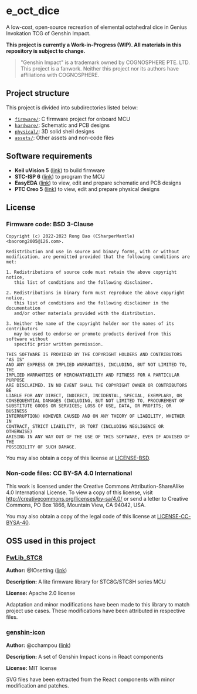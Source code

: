 # e_oct_dice

A low-cost, open-source recreation of elemental octahedral dice in Genius Invokation TCG of Genshin Impact.

**This project is currently a Work-in-Progress (WIP). All materials in this repository is subject to change.**

> "Genshin Impact" is a trademark owned by COGNOSPHERE PTE. LTD. This project is a fanwork. Neither this project nor its authors have affiliations with COGNOSPHERE.

## Project structure

This project is divided into subdirectories listed below:

* [`firmware/`](firmware/): C firmware project for onboard MCU
* [`hardware/`](hardware/): Schematic and PCB designs
* [`physical/`](physical/): 3D solid shell designs
* [`assets/`](assets/): Other assets and non-code files

## Software requirements

* **Keil uVision 5** ([link](https://www.keil.com/product/)) to build firmware
* **STC-ISP 6** ([link](https://stcai.com/gjrj)) to program the MCU
* **EasyEDA** ([link](https://lceda.cn/)) to view, edit and prepare schematic and PCB designs
* **PTC Creo 5** ([link](https://www.ptc.com/en/products/creo)) to view, edit and prepare physical designs

## License

### Firmware code: BSD 3-Clause

```plain
Copyright (c) 2022-2023 Rong Bao (CSharperMantle) <baorong2005@126.com>.

Redistribution and use in source and binary forms, with or without
modification, are permitted provided that the following conditions are met:

1. Redistributions of source code must retain the above copyright notice,
   this list of conditions and the following disclaimer.

2. Redistributions in binary form must reproduce the above copyright notice,
   this list of conditions and the following disclaimer in the documentation
   and/or other materials provided with the distribution.

3. Neither the name of the copyright holder nor the names of its contributors
   may be used to endorse or promote products derived from this software without
   specific prior written permission.

THIS SOFTWARE IS PROVIDED BY THE COPYRIGHT HOLDERS AND CONTRIBUTORS "AS IS"
AND ANY EXPRESS OR IMPLIED WARRANTIES, INCLUDING, BUT NOT LIMITED TO, THE
IMPLIED WARRANTIES OF MERCHANTABILITY AND FITNESS FOR A PARTICULAR PURPOSE
ARE DISCLAIMED. IN NO EVENT SHALL THE COPYRIGHT OWNER OR CONTRIBUTORS BE
LIABLE FOR ANY DIRECT, INDIRECT, INCIDENTAL, SPECIAL, EXEMPLARY, OR
CONSEQUENTIAL DAMAGES (INCLUDING, BUT NOT LIMITED TO, PROCUREMENT OF
SUBSTITUTE GOODS OR SERVICES; LOSS OF USE, DATA, OR PROFITS; OR BUSINESS
INTERRUPTION) HOWEVER CAUSED AND ON ANY THEORY OF LIABILITY, WHETHER IN
CONTRACT, STRICT LIABILITY, OR TORT (INCLUDING NEGLIGENCE OR OTHERWISE)
ARISING IN ANY WAY OUT OF THE USE OF THIS SOFTWARE, EVEN IF ADVISED OF THE
POSSIBILITY OF SUCH DAMAGE.
```

You may also obtain a copy of this license at [LICENSE-BSD](LICENSE-BSD).

### Non-code files: CC BY-SA 4.0 International

This work is licensed under the Creative Commons Attribution-ShareAlike 4.0 International License. To view a copy of this license, visit http://creativecommons.org/licenses/by-sa/4.0/ or send a letter to Creative Commons, PO Box 1866, Mountain View, CA 94042, USA.

You may also obtain a copy of the legal code of this license at [LICENSE-CC-BYSA-40](LICENSE-CC-BYSA-40).

## OSS used in this project

### [FwLib_STC8](https://github.com/IOsetting/FwLib_STC8)

**Author:** @IOsetting ([link](https://github.com/IOsetting))

**Description:** A lite firmware library for STC8G/STC8H series MCU

**License:** Apache 2.0 license

Adaptation and minor modifications have been made to this library to match project use cases. These modifications have been attributed in respective files. 

### [genshin-icon](https://github.com/cchampou/genshin-icon)

**Author:** @cchampou ([link](https://github.com/cchampou))

**Description:** A set of Genshin Impact icons in React components

**License:** MIT license

SVG files have been extracted from the React components with minor modification and patches.